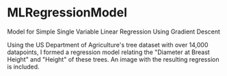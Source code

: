 # MLRegressionModel

Model for Simple Single Variable Linear Regression Using Gradient Descent

Using the US Department of Agriculture's tree dataset with over 14,000 datapoints, I formed a regression model relating the "Diameter at Breast Height" and "Height" of these trees. An image with the resulting regression is included.
